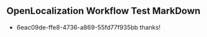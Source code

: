 ## OpenLocalization Workflow Test MarkDown
* 6eac09de-ffe8-4736-a869-55fd77f935bb 
thanks!<!--HONumber=Mar16_HO3-->
